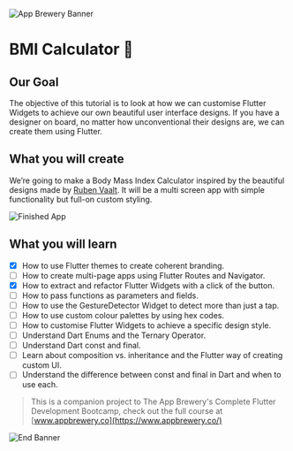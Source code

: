 ![App Brewery Banner](https://github.com/londonappbrewery/Images/blob/master/AppBreweryBanner.png)


# BMI Calculator 💪

## Our Goal

The objective of this tutorial is to look at how we can customise Flutter Widgets to achieve our own beautiful user interface designs. If you have a designer on board, no matter how unconventional their designs are, we can create them using Flutter. 


## What you will create

We’re going to make a Body Mass Index Calculator inspired by the beautiful designs made by [Ruben Vaalt](https://dribbble.com/shots/4585382-Simple-BMI-Calculator). It will be a multi screen app with simple functionality but full-on custom styling. 

![Finished App](https://github.com/londonappbrewery/Images/blob/master/bmi-calc-demo.gif)

## What you will learn

- [x] How to use Flutter themes to create coherent branding. 
- [ ] How to create multi-page apps using Flutter Routes and Navigator.
- [x] How to extract and refactor Flutter Widgets with a click of the button. 
- [ ] How to pass functions as parameters and fields.
- [ ] How to use the GestureDetector Widget to detect more than just a tap.
- [ ] How to use custom colour palettes by using hex codes.
- [ ] How to customise Flutter Widgets to achieve a specific design style.
- [ ] Understand Dart Enums and the Ternary Operator.
- [ ] Understand Dart const and final.
- [ ] Learn about composition vs. inheritance and the Flutter way of creating custom UI.
- [ ] Understand the difference between const and final in Dart and when to use each.

>This is a companion project to The App Brewery's Complete Flutter Development Bootcamp, check out the full course at [www.appbrewery.co](https://www.appbrewery.co/)

![End Banner](https://github.com/londonappbrewery/Images/blob/master/readme-end-banner.png)
